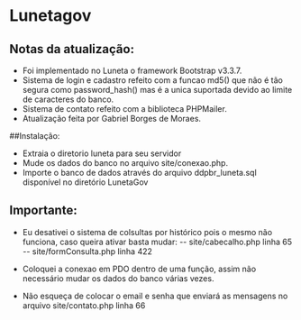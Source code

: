 # Lunetagov
## Notas da atualização:
- Foi implementado no Luneta o framework Bootstrap v3.3.7.
- Sistema de login e cadastro refeito com a funcao md5() que não é tão segura como password_hash() mas é a unica suportada devido ao limite de caracteres do banco.
- Sistema de contato refeito com a biblioteca PHPMailer.
- Atualização feita por Gabriel Borges de Moraes.

##Instalação:
- Extraia o diretorio luneta para seu servidor
- Mude os dados do banco no arquivo site/conexao.php.
- Importe o banco de dados através do arquivo ddpbr_luneta.sql disponível no diretório LunetaGov
 
## Importante: 
- Eu desativei o sistema de colsultas por histórico pois o mesmo não funciona, caso queira ativar basta mudar: 
-- site/cabecalho.php linha 65
-- site/formConsulta.php linha 422

- Coloquei a conexao em PDO dentro de uma função, assim não necessário mudar os dados do banco várias vezes.
- Não esqueça de colocar o email e senha que enviará as mensagens no arquivo site/contato.php linha 66
